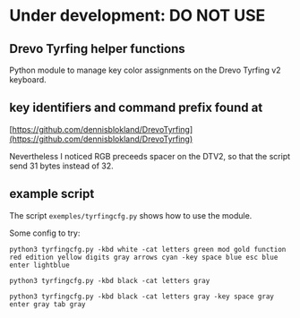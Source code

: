 # Under development: DO NOT USE

## Drevo Tyrfing helper functions

Python module to manage key color assignments on the Drevo Tyrfing
v2 keyboard.

## key identifiers and command prefix found at

[https://github.com/dennisblokland/DrevoTyrfing](https://github.com/dennisblokland/DrevoTyrfing)

Nevertheless I noticed RGB preceeds spacer on the DTV2, so that the
script send 31 bytes instead of 32.

## example script

The script `exemples/tyrfingcfg.py` shows how to use the module.

Some config to try:

`python3 tyrfingcfg.py -kbd white -cat letters green mod gold function red edition yellow digits gray arrows cyan -key space blue esc blue enter lightblue`


`python3 tyrfingcfg.py -kbd black -cat letters gray`

`python3 tyrfingcfg.py -kbd black -cat letters gray -key space gray enter gray tab gray`
